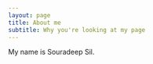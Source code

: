 ```yaml
---
layout: page
title: About me
subtitle: Why you're looking at my page
---
```


My name is Souradeep Sil.
